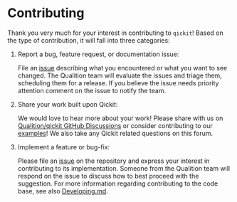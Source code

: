 # Contributing

Thank you very much for your interest in contributing to `qickit`! Based on the type of
contribution, it will fall into three categories:

1. Report a bug, feature request, or documentation issue:

    File an [issue][qickit_issues] describing what you encountered or what
    you want to see changed. The Qualition team will evaluate the issues and triage
    them, scheduling them for a release. If you believe the issue needs priority
    attention comment on the issue to notify the team.

1. Share your work built upon Qickit:

    We would love to hear more about your work! Please share with us on
    [Qualition/qickit GitHub
    Discussions](https://github.com/Qualition/qickit/discussions) or consider
    contributing to our [examples](/notebooks/)! We also take any
    Qickit related questions on this forum.

1. Implement a feature or bug-fix:

    Please file an [issue][qickit_issues] on the repository and express
    your interest in contributing to its implementation. Someone from the Qualition
    team will respond on the issue to discuss how to best proceed with the
    suggestion. For more information regarding contributing to the code base,
    see also [Developing.md](./Developing.md).

[qickit_issues]: https://github.com/Qualition/qickit/issues
